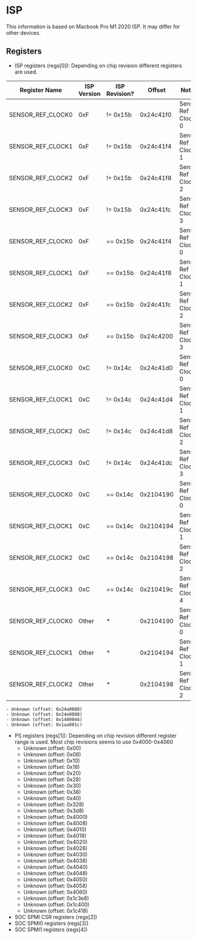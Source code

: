 # ISP 
This information is based on Macbook Pro M1 2020 ISP. It may differ for other devices.

## Registers 

- ISP registers (regs[0]): Depending on chip revision different registers are used.

| Register Name | ISP Version | ISP Revision? | Offset | Notes |
|---	|---	|---	|---	|---	|
| SENSOR_REF_CLOCK0 | 0xF  	| != 0x15b | 0x24c41f0 | Sensor Ref Clock 0 |
| SENSOR_REF_CLOCK1 | 0xF  	| != 0x15b | 0x24c41f4 | Sensor Ref Clock 1 |
| SENSOR_REF_CLOCK2 | 0xF  	| != 0x15b | 0x24c41f8 | Sensor Ref Clock 2 |
| SENSOR_REF_CLOCK3 | 0xF  	| != 0x15b | 0x24c41fc | Sensor Ref Clock 3  |
| SENSOR_REF_CLOCK0 | 0xF  	| == 0x15b | 0x24c41f4 | Sensor Ref Clock 0  |
| SENSOR_REF_CLOCK1 | 0xF  	| == 0x15b | 0x24c41f8 | Sensor Ref Clock 1  |
| SENSOR_REF_CLOCK2 | 0xF  	| == 0x15b | 0x24c41fc | Sensor Ref Clock 2  |
| SENSOR_REF_CLOCK3 | 0xF  	| == 0x15b | 0x24c4200 | Sensor Ref Clock 3  |
| SENSOR_REF_CLOCK0 | 0xC  	| != 0x14c | 0x24c41d0 | Sensor Ref Clock 0  |
| SENSOR_REF_CLOCK1 | 0xC  	| != 0x14c | 0x24c41d4 | Sensor Ref Clock 1  |
| SENSOR_REF_CLOCK2 | 0xC  	| != 0x14c | 0x24c41d8 | Sensor Ref Clock 2  |
| SENSOR_REF_CLOCK3 | 0xC  	| != 0x14c | 0x24c41dc | Sensor Ref Clock 3  |
| SENSOR_REF_CLOCK0 | 0xC  	| == 0x14c | 0x2104190 | Sensor Ref Clock 0  |
| SENSOR_REF_CLOCK1 | 0xC  	| == 0x14c | 0x2104194 | Sensor Ref Clock 1  |
| SENSOR_REF_CLOCK2 | 0xC  	| == 0x14c | 0x2104198 | Sensor Ref Clock 2  |
| SENSOR_REF_CLOCK3 | 0xC  	| == 0x14c | 0x210419c | Sensor Ref Clock 4  |
| SENSOR_REF_CLOCK0 | Other     | *        | 0x2104190 | Sensor Ref Clock 0 |
| SENSOR_REF_CLOCK1 | Other     | *        | 0x2104194 | Sensor Ref Clock 1 |
| SENSOR_REF_CLOCK2 | Other     | *        | 0x2104198 | Sensor Ref Clock 2 |


    - Unknown (offset: 0x24a0080)
    - Unknown (offset: 0x24e0080)
    - Unknown (offset: 0x1400044)
    - Unknown (offset: 0x1aa801c)

- PS registers (regs[1]): Depending on chip revision different register range is used. Most chip revisions seems to use 0x4000-0x4060
    - Unknown (offset: 0x00)
    - Unknown (offset: 0x08)
    - Unknown (offset: 0x10)
    - Unknown (offset: 0x18) 
    - Unknown (offset: 0x20)
    - Unknown (offset: 0x28)
    - Unknown (offset: 0x30)
    - Unknown (offset: 0x38)
    - Unknown (offset: 0x40) 
    - Unknown (offset: 0x328)
    - Unknown (offset: 0x3d8)      
    - Unknown (offset: 0x4000) 
    - Unknown (offset: 0x4008)
    - Unknown (offset: 0x4010)
    - Unknown (offset: 0x4018)
    - Unknown (offset: 0x4020)
    - Unknown (offset: 0x4028)
    - Unknown (offset: 0x4030)
    - Unknown (offset: 0x4038)
    - Unknown (offset: 0x4040)
    - Unknown (offset: 0x4048)
    - Unknown (offset: 0x4050)
    - Unknown (offset: 0x4058)
    - Unknown (offset: 0x4060)
    - Unknown (offset: 0x1c3e8)
    - Unknown (offset: 0x1c400)
    - Unknown (offset: 0x1c418)   
- SOC SPMI CSR registers (regs[2])
- SOC SPMI0 registers (regs[3])
- SOC SPMI1 registers (regs[4])



